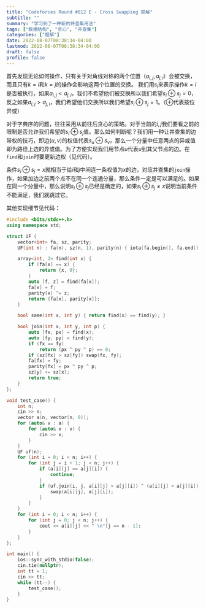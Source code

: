 ```yaml
---
title: "Codeforces Round #812 E - Cross Swapping 题解"
subtitle: ""
summary: "学习到了一种新的并查集用法"
tags: ["数据结构", "贪心", "并查集"]
categories: ["题解"]
date: 2022-08-07T08:38:34-04:00
lastmod: 2022-08-07T08:38:34-04:00
draft: false
profile: false
---
```

首先发现无论如何操作，只有关于对角线对称的两个位置（$a_{i, j}, a_{j, i}$）会被交换，而且只有$k=i$和$k=j$的操作会影响这两个位置的交换。
我们用$s_i$来表示操作$k=i$是否被执行，如果$a_{i, j} < a_{j, i}$，我们不希望他们被交换所以我们希望$s_i\oplus s_j=0$，反之如果$a_{i, j} > a_{j, i}$，我们希望他们交换所以我们希望$s_i \oplus s_j = 1$。（$\oplus$代表按位异或）

对于字典序的问题，往往采用从前往后贪心的策略。对于当前的$i, j$我们要看之前的限制是否允许我们希望的$s_i \oplus s_j$值。那么如何判断呢？我们用一种让并查集的边带权的技巧，即边$(u, v)$的权值代表$s_u\oplus s_v$，那么一个分量中任意两点的异或值即为路径上边的异或值。为了方便实现我们用节点$u$代表$u$到其父节点的边。在`find`和`join`时要更新边权（见代码）。

条件$s_i \oplus s_j = x$就相当于给$i$和$j$中间连一条权值为$x$的边，对应并查集的`join`操作，如果加边之前两个点不在同一个连通分量，那么条件一定是可以满足的。如果在同一个分量中，那么说明$s_i \oplus s_j$已经是确定的，如果$s_i \oplus s_j \neq x$说明当前条件不能满足，我们就跳过它。

其他实现细节见代码：

```cpp
#include <bits/stdc++.h>
using namespace std;

struct UF {
    vector<int> fa, sz, parity;
    UF(int n) : fa(n), sz(n, 1), parity(n) { iota(fa.begin(), fa.end(), 0); }

    array<int, 2> find(int x) {
        if (fa[x] == x) {
            return {x, 0};
        }
        auto [f, z] = find(fa[x]);
        fa[x] = f;
        parity[x] ^= z;
        return {fa[x], parity[x]};
    }

    bool same(int x, int y) { return find(x) == find(y); }

    bool join(int x, int y, int p) {
        auto [fx, px] = find(x);
        auto [fy, py] = find(y);
        if (fx == fy) 
            return (px ^ py ^ p) == 0;
        if (sz[fx] > sz[fy]) swap(fx, fy);
        fa[fx] = fy;
        parity[fx] = px ^ py ^ p;
        sz[y] += sz[x];
        return true;
    }
};

void test_case() {
    int n;
    cin >> n;
    vector a(n, vector(n, 0));
    for (auto& v : a) {
        for (auto& x : v) {
            cin >> x;
        }
    }
    UF uf(n);
    for (int i = 0; i < n; i++) {
        for (int j = i + 1; j < n; j++) {
            if (a[i][j] == a[j][i]) {
                continue;
            }
            if (uf.join(i, j, a[i][j] > a[j][i]) ^ (a[i][j] < a[j][i])) {
                swap(a[i][j], a[j][i]);
            }
        }
    }
    for (int i = 0; i < n; i++) {
        for (int j = 0; j < n; j++) {
            cout << a[i][j] << " \n"[j == n - 1];
        }
    }
};

int main() {
    ios::sync_with_stdio(false);
    cin.tie(nullptr);
    int tt = 1;
    cin >> tt;
    while (tt--) {
        test_case();
    }
}
```
